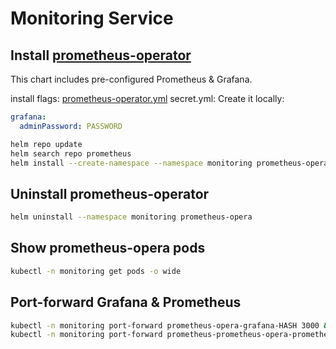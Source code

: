 # Monitoring Service

## Install [prometheus-operator](https://hub.helm.sh/charts/stable/prometheus-operator)

This chart includes pre-configured Prometheus & Grafana.

install flags:
[prometheus-operator.yml](prometheus-operator.yml)
secret.yml: Create it locally:
```yaml
grafana:
  adminPassword: PASSWORD
```

```bash
helm repo update
helm search repo prometheus
helm install --create-namespace --namespace monitoring prometheus-opera stable/prometheus-operator -f prometheus-operator.yml -f secret.yml
```

## Uninstall prometheus-operator
```bash
helm uninstall --namespace monitoring prometheus-opera
```

## Show prometheus-opera pods
```bash
kubectl -n monitoring get pods -o wide
```

## Port-forward Grafana & Prometheus
```bash
kubectl -n monitoring port-forward prometheus-opera-grafana-HASH 3000 &
kubectl -n monitoring port-forward prometheus-prometheus-opera-prometheu-prometheus-0 9090 &
```
